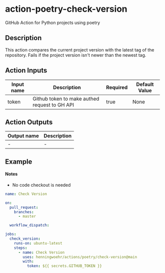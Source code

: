 # action-poetry-check-version
GitHub Action for Python projects using poetry

## Description
This action compares the current project version with the latest tag of the repository. Fails if the project version isn't newer than the newest tag.

## Action Inputs
| Input name | Description | Required | Default Value |
| --- | --- | --- | --- |
| token | Github token to make authed request to GH API | true | None |

## Action Outputs
| Output name | Description |
| --- | --- |
| - | - |

## Example

#### Notes
- No code checkout is needed

```yml
name: Check Version

on:
  pull_request:
    branches:
      - master

  workflow_dispatch:

jobs:
  check_version:
    runs-on: ubuntu-latest
    steps:
      - name: Check Version
        uses: henningwoehr/actions/poetry/check-version@main
        with:
          token: ${{ secrets.GITHUB_TOKEN }}
```